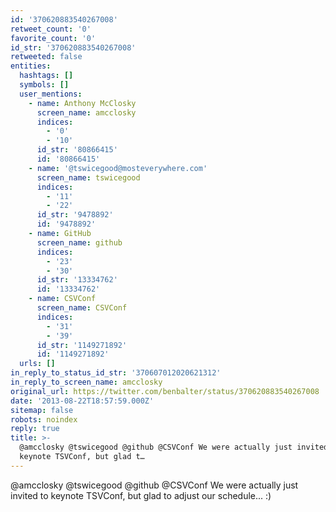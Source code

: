 ```yaml
---
id: '370620883540267008'
retweet_count: '0'
favorite_count: '0'
id_str: '370620883540267008'
retweeted: false
entities:
  hashtags: []
  symbols: []
  user_mentions:
    - name: Anthony McClosky
      screen_name: amcclosky
      indices:
        - '0'
        - '10'
      id_str: '80866415'
      id: '80866415'
    - name: '@tswicegood@mosteverywhere.com'
      screen_name: tswicegood
      indices:
        - '11'
        - '22'
      id_str: '9478892'
      id: '9478892'
    - name: GitHub
      screen_name: github
      indices:
        - '23'
        - '30'
      id_str: '13334762'
      id: '13334762'
    - name: CSVConf
      screen_name: CSVConf
      indices:
        - '31'
        - '39'
      id_str: '1149271892'
      id: '1149271892'
  urls: []
in_reply_to_status_id_str: '370607012020621312'
in_reply_to_screen_name: amcclosky
original_url: https://twitter.com/benbalter/status/370620883540267008
date: '2013-08-22T18:57:59.000Z'
sitemap: false
robots: noindex
reply: true
title: >-
  @amcclosky @tswicegood @github @CSVConf We were actually just invited to
  keynote TSVConf, but glad t…
---
```


@amcclosky @tswicegood @github @CSVConf We were actually just invited to keynote TSVConf, but glad to adjust our schedule... :)